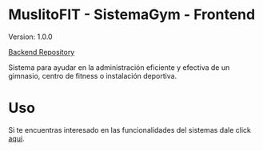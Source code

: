 # MuslitoFIT - SistemaGym - Frontend

Version: 1.0.0

[Backend Repository](https://github.com/riosGonzales/sisgym.git)

Sistema para ayudar en la administración eficiente y efectiva de un gimnasio, centro de fitness o instalación deportiva. 

# Uso

Si te encuentras interesado en las funcionalidades del sistemas dale click [aqui](./funciones.md).
